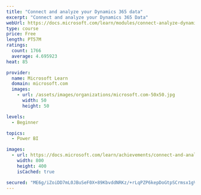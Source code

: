 ```yaml
---
title: "Connect and analyze your Dynamics 365 data​"
excerpt: "Connect and analyze your Dynamics 365 Data​"
webUrl: https://docs.microsoft.com/learn/modules/connect-analyze-dynamics-365-data/
type: course
price: Free
length: PT57M
ratings:
  count: 1766
  average: 4.695923
heat: 85

provider:
  name: Microsoft Learn
  domain: microsoft.com
  images:
    - url: /assets/images/organizations/microsoft.com-50x50.jpg
      width: 50
      height: 50

levels:
  - Beginner

topics:
  - Power BI

images:
  - url: https://docs.microsoft.com/learn/achievements/connect-and-analyze-your-microsoft-dynamics-365-data-social.png
    width: 800
    height: 400
    isCached: true

secured: "ME6g/iZoiDD7mL0JBuSeF0X+89KbvddNRKz/+rLqPZP6kepDoGtpSCrmsx1gVoDGykIL9L0CGR91vajGhGbFbJMSFRWDlXWEgx9nNsQkKxq4MQyz3EZsG/y5yYSRIoozxt+X/Mux43XUBc+gDH4Ed2zYf/ZhgYG4/4Anw/KOmjQ4WA+UvUohuk9nhN7d6KsSRFgKQPsGdgKhsGWsjP8hJ4sCBwFCkuodTRH3xdox/m7erIvHfS1yl4jGkMDWgtz+kKzyNY/LDXrJKsaiI7YQcQoxJhu7M3slZ76Bv6RWos7v513ghHHX4ArVFq8syJTtQMDgruwwDlQv4m8FidUSqOjmL7wbmDEbBYl1iWyDWsZo/omtphxWuOvMrH93agaSHhTajYnQBYle5+tHiVaq5WROFWZrYZbz6E1R2Ky1Eaw=;t2Rh0kCFXPWTJAHLFzovjg=="
---
```


